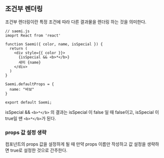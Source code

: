 ## 조건부 렌더링

조건부 렌더링이란 특정 조건에 따라 다른 결과물을 렌더링 하는 것을 의미한다.

```
// saemi.js
imoprt React from 'react'

function Saemi({ color, name, isSpecial }) {
  return (
    <div style={{ color }}>
      {isSpecial && <b>*</b>}
      새미 {name}
    </div>
  )
}

Saemi.defaultProps = {
  name: "바보"
}

export default Saemi;
```

isSpecial && `<b>*</b>` 의 결과는 isSpecial 이 false 일 때 false이고, isSpecial 이 true일 땐 `<b>*</b>`가 된다.

### props 값 설정 생략

컴포넌트의 props 값을 설정하게 될 때 만약 props 이름만 작성하고 값 설정을 생략하면 true로 설정한 것으로 간주한다.
